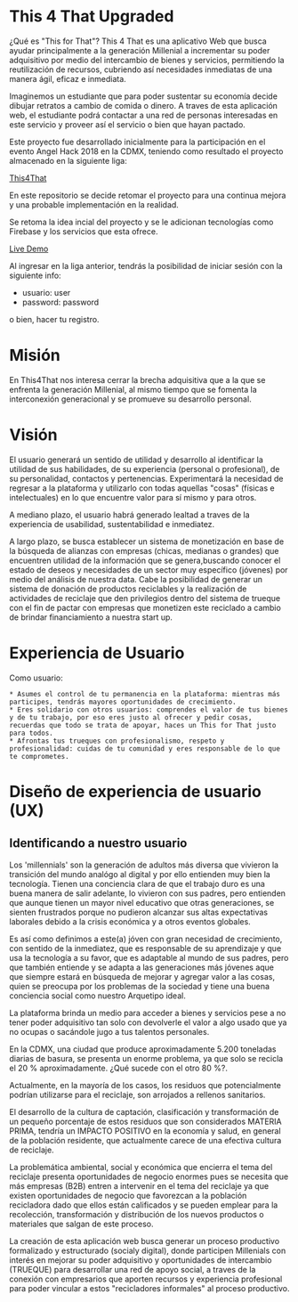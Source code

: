 # This 4 That Upgraded

¿Qué es "This for That"?
This 4 That es una aplicativo Web que busca ayudar principalmente a la generación Millenial a incrementar su poder adquisitivo por medio del intercambio de bienes y servicios, permitiendo la reutilización de recursos, cubriendo así necesidades inmediatas de una manera ágil, eficaz e inmediata.

Imaginemos un estudiante que para poder sustentar su economía decide dibujar retratos a cambio de comida o dinero. A traves de esta aplicación web, el estudiante podrá contactar a una red de personas interesadas en este servicio y proveer así el servicio o bien que hayan pactado.

Este proyecto fue desarrollado inicialmente para la participación en el evento Angel Hack 2018 en la CDMX, teniendo como resultado el proyecto almacenado en la siguiente liga:

[This4That](https://github.com/jetzable/ThisForThat)

En este repositorio se decide retomar el proyecto para una continua mejora y una probable implementación en la realidad.

Se retoma la idea incial del proyecto y se le adicionan tecnologías como Firebase y los servicios que esta ofrece.

[Live Demo](https://jetzable.github.io/This4That-Upgraded/index.html)

Al ingresar en la liga anterior, tendrás la posibilidad de iniciar sesión con la siguiente info:

- usuario: user
- password: password

o bien, hacer tu registro.

# Misión

En This4That nos interesa cerrar la brecha adquisitiva que a la que se enfrenta la generación Millenial, al mismo tiempo que se fomenta la interconexión generacional y se promueve su desarrollo personal.

# Visión

El usuario generará un sentido de utilidad y desarrollo al identificar la utilidad de sus habilidades, de su experiencia (personal o profesional), de su personalidad, contactos y pertenencias. Experimentará la necesidad de regresar a la plataforma y utilizarlo con todas aquellas "cosas" (físicas e intelectuales) en lo que encuentre valor para sí mismo y para otros.

A mediano plazo, el usuario habrá generado lealtad a traves de la experiencia de usabilidad, sustentabilidad e inmediatez.

A largo plazo, se busca establecer un sistema de monetización en base de la búsqueda de alianzas con empresas (chicas, medianas o grandes) que encuentren utilidad de la información que se genera,buscando conocer el estado de deseos y necesidades de un sector muy específico (jóvenes) por medio del análisis de nuestra data.
Cabe la posibilidad de generar un sistema de donación de productos reciclables y la realización de actividades de reciclaje que den privilegios dentro del sistema de trueque con el fin de pactar con empresas que monetizen este reciclado a cambio de brindar financiamiento a nuestra start up.

# Experiencia de Usuario

Como usuario:

    * Asumes el control de tu permanencia en la plataforma: mientras más participes, tendrás mayores oportunidades de crecimiento.
    * Eres solidario con otros usuarios: comprendes el valor de tus bienes y de tu trabajo, por eso eres justo al ofrecer y pedir cosas, recuerdas que todo se trata de apoyar, haces un This for That justo para todos.
    * Afrontas tus trueques con profesionalismo, respeto y profesionalidad: cuidas de tu comunidad y eres responsable de lo que te comprometes.

# Diseño de experiencia de usuario (UX)

## Identificando a nuestro usuario

Los 'millennials' son la generación de adultos más diversa que vivieron la transición del mundo analógo al digital y por ello entienden muy bien la tecnología. Tienen una conciencia clara de que el trabajo duro es una buena manera de salir adelante, lo vivieron con sus padres, pero entienden que aunque tienen un mayor nivel educativo que otras generaciones, se sienten frustrados porque no pudieron alcanzar sus altas expectativas laborales debido a la crisis económica y a otros eventos globales.

Es así como definimos a este(a) jóven con gran necesidad de crecimiento, con sentido de la inmediatez, que es responsable de su aprendizaje y que usa la tecnología a su favor, que es adaptable al mundo de sus padres, pero que también entiende y se adapta a las generaciones más jóvenes aque que siempre estará en búsqueda de mejorar y agregar valor a las cosas, quien se preocupa por los problemas de la sociedad y tiene una buena conciencia social como nuestro Arquetipo ideal.

La plataforma brinda un medio para acceder a bienes y servicios pese a no tener poder adquisitivo tan solo con devolverle el valor a algo usado que ya no ocupas o sacándole jugo a tus talentos personales.

En la CDMX, una ciudad que produce aproximadamente 5.200 toneladas diarias de basura, se presenta un enorme problema, ya que solo se recicla el 20 % aproximadamente. ¿Qué sucede con el otro 80 %?.

Actualmente, en la mayoría de los casos, los residuos que potencialmente podrían utilizarse para el reciclaje, son arrojados a rellenos sanitarios.

El desarrollo de la cultura de captación, clasificación y transformación de un pequeño porcentaje de estos residuos que son considerados MATERIA PRIMA, tendría un IMPACTO POSITIVO en la economía y salud, en general de la población residente, que actualmente carece de una efectiva cultura de reciclaje.

La problemática ambiental, social y económica que encierra el tema del reciclaje presenta oportunidades de negocio enormes pues se necesita que más empresas (B2B) entren a intervenir en el tema del reciclaje ya que existen oportunidades de negocio que favorezcan a la población recicladora dado que ellos están calificados y se pueden emplear para la recolección, transformación y distribución de los nuevos productos o materiales que salgan de este proceso.

La creación de esta aplicación web busca generar un proceso productivo formalizado y estructurado (socialy digital), donde participen Millenials con interés en mejorar su poder adquisitivo y oportunidades de intercambio (TRUEQUE) para desarrollar una red de apoyo social, a traves de la conexión con empresarios que aporten recursos y experiencia profesional para poder vincular a estos "recicladores informales" al proceso productivo.
